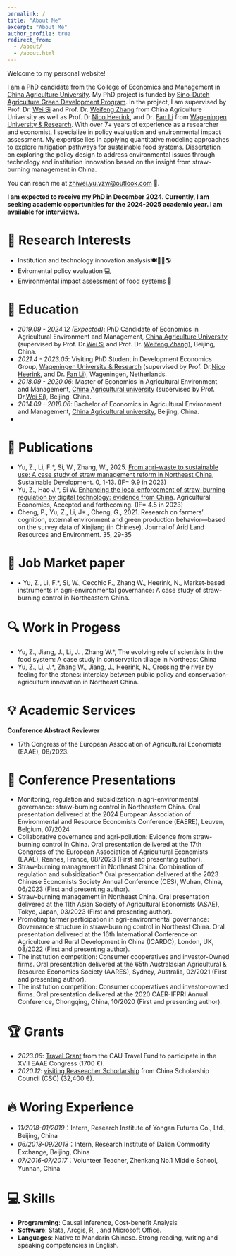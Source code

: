 ```yaml
---
permalink: /
title: "About Me"
excerpt: "About Me"
author_profile: true
redirect_from: 
  - /about/
  - /about.html
---
```


Welcome to my personal website!

I am a PhD candidate from the College of Economics and Management in [China Agriculture University](https://www.cau.edu.cn/). My PhD project is funded by [Sino-Dutch Agriculture Green Development Program](https://www.wur.nl/en/education-programmes/phd-programme/agd-phd-program.htm). In the project, I am supervised by Prof. Dr. [Wei Si](http://cem.cau.edu.cn/art/2020/3/24/art_34695_133.html) and Prof. Dr. [Weifeng Zhang](http://faculty.cau.edu.cn/zwf/) from China Agriculture University as well as Prof. Dr.[Nico Heerink](https://www.wur.nl/nl/personen/nico-heerink.htm), and Dr. [Fan Li](https://www.wur.nl/en/persons/fan-li.htm) from [Wageningen University & Research](https://www.wur.nl/). 
With over 7+ years of experience as a researcher and economist, I specialize in policy evaluation and environmental impact assessment. My expertise lies in applying quantitative modeling approaches to explore mitigation pathways for sustainable food systems. Dissertation on exploring the policy design to address environmental issues through technology and institution innovation based on the insight from straw-burning management in China. 


You can reach me at zhiwei.yu.yzw@outlook.com 📧.

**I am expected to receive my PhD in December 2024. Currently, I am seeking academic opportunities for the 2024-2025 academic year. I am available for interviews.**

# 🎀 Research Interests
- Institution and technology innovation analysis🍽️🐾💧🌎
- Eviromental policy evaluation 💻
- Environmental impact assessment of food systems 🧩

# 📖 Education
- *2019.09 - 2024.12 (Expected)*: PhD Candidate of Economics in Agricultural Environment and Management, [China Agriculture University](https://www.cau.edu.cn/) (supervised by Prof. Dr.[Wei Si](http://cem.cau.edu.cn/art/2020/3/24/art_34695_133.html) and Prof. Dr. [Weifeng Zhang](http://faculty.cau.edu.cn/zwf/)), Beijing, China.
- *2021.4 - 2023.05*: Visiting PhD Student in Development Economics Group, [Wageningen University & Research](https://www.wur.nl) (supervised by Prof. Dr.[Nico Heerink](https://www.wur.nl/nl/personen/nico-heerink.htm), and Dr. [Fan Li](https://www.wur.nl/en/persons/fan-li.htm)), Wageningen, Netherlands.
- *2018.09 - 2020.06*: Master of  Economics in Agricultural Environment and Management, [China Agricultural university](https://en.cau.edu.cn/) (supervised by Prof. Dr.[Wei Si](http://cem.cau.edu.cn/art/2020/3/24/art_34695_133.html)), Beijing, China.
- *2014.09 - 2018.06*: Bachelor of Economics in Agricultural Environment and Management, [China Agricultural university](https://en.cau.edu.cn/), Beijing, China.
- 

# 📝 Publications 
-	Yu, Z., Li, F.*, Si, W., Zhang, W., 2025. [From agri-waste to sustainable use: A case study of straw management reform in Northeast China](https://doi.org/10.1002/sd.3315), Sustainable Development. 0, 1-13. (IF= 9.9 in 2023)
- Yu, Z., Hao J.*, Si W.  [Enhancing the local enforcement of straw-burning regulation by digital technology: evidence from China](https://editorialexpress.com/cgi-bin/e-editor/e-checksub.cgi?dbase=agecon&user_id=zhiwei.yu&manuscript=2024248&password=6qymEzZv). Agricultural Economics,  Accepted and forthcoming. (IF= 4.5 in 2023)
- Cheng, P., Yu, Z., Li, J*., Cheng, G., 2021. Research on farmers’ cognition, external environment and green production behavior—based on the survey data of Xinjiang (in Chinese). Journal of Arid Land Resources and Environment. 35, 29-35
# 📜 Job Market paper
- •	Yu, Z., Li, F.*, Si, W., Cecchic F., Zhang W., Heerink, N., Market-based instruments in agri-environmental governance: A case study of straw-burning control in Northeastern China. 



# 🔍 Work in Progess

-	Yu, Z., Jiang, J., Li, J. , Zhang W.*, The evolving role of scientists in the food system: A case study in conservation tillage in Northeast China
-	Yu, Z., Li, J.*, Zhang W., Jiang, J., Heerink, N., Crossing the river by feeling for the stones: interplay between public policy and conservation-agriculture innovation in Northeast China.



# 💡 Academic Services
**Conference Abstract Reviewer**
- 17th Congress of the European Association of Agricultural Economists (EAAE), 08/2023.  

# 💬 Conference Presentations
- Monitoring, regulation and subsidization in agri-environmental governance: straw-burning control in Northeastern China. Oral presentation delivered at the 2024 European Association of Environmental and Resource Economists Conference (EAERE), Leuven, Belgium, 07/2024
-	Collaborative governance and agri-pollution: Evidence from straw-burning control in China. Oral presentation delivered at the 17th Congress of the European Association of Agricultural Economists (EAAE), Rennes, France, 08/2023 (First and presenting author).
-	Straw-burning management in Northeast China: Combination of regulation and subsidization? Oral presentation delivered at the 2023 Chinese Economists Society Annual Conference (CES), Wuhan, China, 06/2023 (First and presenting author).
-	Straw-burning management in Northeast China. Oral presentation delivered at the 11th Asian Society of Agricultural Economists (ASAE), Tokyo, Japan, 03/2023 (First and presenting author).
-	Promoting farmer participation in agri-environmental governance: Governance structure in straw-burning control in Northeast China. Oral presentation delivered at the 16th International Conference on Agriculture and Rural Development in China (ICARDC), London, UK, 08/2022 (First and presenting author).
-	The institution competition: Consumer cooperatives and investor-Owned firms. Oral presentation delivered at the 65th Australasian Agricultural & Resource Economics Society (AARES), Sydney, Australia, 02/2021 (First and presenting author).
-	The institution competition: Consumer cooperatives and investor-owned firms. Oral presentation delivered at the 2020 CAER-IFPRI Annual Conference, Chongqing, China, 10/2020 (First and presenting author).

# 🏆 Grants
- *2023.06*: [Travel Grant](https://www.wur.nl/en/value-creation-cooperation/benefactors/information-for-applicants/leb-foundation.htm) from the CAU Travel Fund to participate in the XVII EAAE Congress (1700 €).
- *2020.12*: [visiting Reaseacher Schorlarship](https://www.csc.edu.cn/) from China Scholarship Council (CSC) (32,400 €).

# 🔥 Woring Experience
- *11/2018-01/2019*：Intern, Research Institute of Yongan Futures Co., Ltd., Beijing, China
- *06/2018-09/2018*：Intern, Research Institute of Dalian Commodity Exchange, Beijing, China
- *07/2016-07/2017*：Volunteer Teacher, Zhenkang No.1 Middle School, Yunnan, China

# 💻 Skills
- **Programming**: Causal Inference, Cost-benefit Analysis
- **Software**: Stata, Arcgis, R, , and Microsoft Office.
- **Languages**: Native to Mandarin Chinese. Strong reading, writing and speaking competencies in English. 

